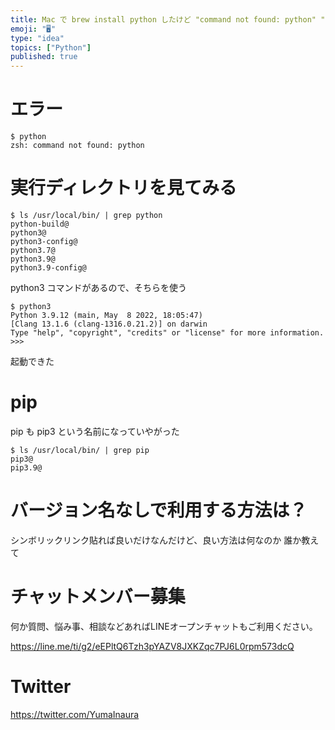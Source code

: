 ```yaml
---
title: Mac で brew install python したけど "command not found: python" "command no
emoji: "🖥"
type: "idea"
topics: ["Python"]
published: true
---
```


# エラー

```
$ python
zsh: command not found: python
```

# 実行ディレクトリを見てみる

```
$ ls /usr/local/bin/ | grep python
python-build@
python3@
python3-config@
python3.7@
python3.9@
python3.9-config@
```

python3 コマンドがあるので、そちらを使う


```
$ python3
Python 3.9.12 (main, May  8 2022, 18:05:47)
[Clang 13.1.6 (clang-1316.0.21.2)] on darwin
Type "help", "copyright", "credits" or "license" for more information.
>>>
```

起動できた

# pip

pip も pip3 という名前になっていやがった


```
$ ls /usr/local/bin/ | grep pip
pip3@
pip3.9@
```

# バージョン名なしで利用する方法は？

シンボリックリンク貼れば良いだけなんだけど、良い方法は何なのか
誰か教えて



<!-- Update From Qiita API -->

# チャットメンバー募集


何か質問、悩み事、相談などあればLINEオープンチャットもご利用ください。

https://line.me/ti/g2/eEPltQ6Tzh3pYAZV8JXKZqc7PJ6L0rpm573dcQ





# Twitter


https://twitter.com/YumaInaura


<!-- Update From Qiita API -->


